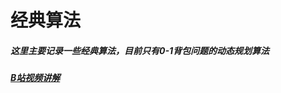 # 经典算法
##### 这里主要记录一些经典算法，目前只有0-1背包问题的动态规划算法
##### [B站视频讲解](https://www.bilibili.com/video/BV14a411p77y?vd_source=7dcf87705508bce13d8f13b1b05c8252)

